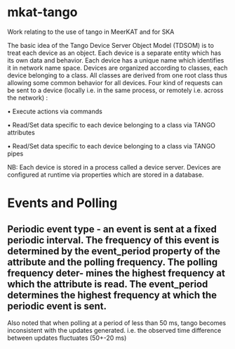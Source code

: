 # mkat-tango

Work relating to the use of tango in MeerKAT and for SKA

The basic idea of the Tango Device Server Object Model (TDSOM) is to treat each device as an object. 
Each device is a separate entity which has its own data and behavior. Each device has a unique name 
which identifies it in network name space. Devices are organized according to classes, each device 
belonging to a class. All classes are derived from one root class thus allowing some common behavior 
for all devices. Four kind of requests can be sent to a device (locally i.e. in the same process, or 
remotely i.e. across the network) :

• Execute actions via commands

• Read/Set data specific to each device belonging to a class via TANGO attributes

• Read/Set data specific to each device belonging to a class via TANGO pipes

NB: Each device is stored in a process called a device server. Devices are configured at runtime via properties
which are stored in a database.

Events and Polling
==================
Periodic event type - an event is sent at a fixed periodic interval. The frequency of this event is determined by
the event_period property of the attribute and the polling frequency. The polling frequency deter-
mines the highest frequency at which the attribute is read. The event_period determines the highest frequency at 
which the periodic event is sent.
------------------------------------------------------------
Also noted that when polling at a period of less than 50 ms, tango becomes inconsistent with the updates generated. i.e. the observed time difference between updates fluctuates (50+-20 ms)
